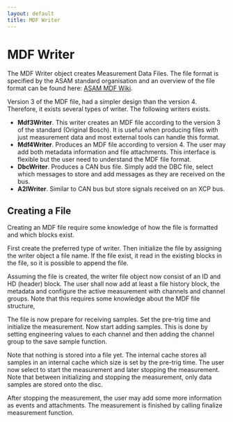 ```yaml
---
layout: default
title: MDF Writer
---
```


# MDF Writer

The MDF Writer object creates Measurement Data Files. The file format is
specified by the ASAM standard organisation and an overview of the file format can be found
here: [ASAM MDF Wiki](https://www.asam.net/standards/detail/mdf/wiki/).

Version 3 of the MDF file, had a simpler design than the version 4. Therefore, it exists several types of
writer. The following writers exists.

- **Mdf3Writer**. This writer creates an MDF file according to the version 3 of the standard (Original Bosch). It is 
useful when producing files with just measurement data and most external tools can handle this format.
- **Mdf4Writer**. Produces an MDF file according to version 4. The user may add both metadata information and 
file attachments. This interface is flexible but the user need to understand the MDF file format.
- **DbcWriter**. Produces a CAN bus file. Simply add the DBC file, select which messages to store and add messages
as they are received on the bus.
- **A2lWriter**. Similar to CAN bus but store signals received on an XCP bus.

## Creating a File

Creating an MDF file require some knowledge of how the file is formatted and which blocks exist. 

First create the preferred type of writer. Then initialize the file by assigning the writer object a file name. 
If the file exist, it read in the existing blocks in the file, so it is possible to append the file.

Assuming the file is created, the writer file object now consist of an ID and HD (header) block. The user shall
now add at least a file history block, the metadata and configure the active measurement with channels and channel 
groups. Note that this requires some knowledge about the MDF file structure,

The file is now prepare for receiving samples. Set the pre-trig time and initialize the measurement. Now start
adding samples. This is done by setting engineering values to each channel and then adding the channel group
to the save sample function. 

Note that nothing is stored into a file yet. The internal cache stores all samples in an internal cache which size 
is set by the pre-trig time. The user now select to start the measurement and later stopping the measurement. 
Note that between initializing and stopping the measurement, only data samples are stored onto the disc.

After stopping the measurement, the user may add some more information as events and attachments. The 
measurement is finished by calling finalize measurement function.